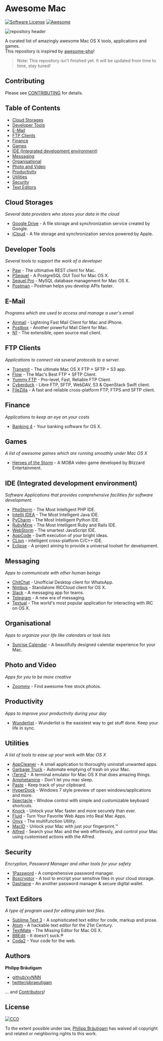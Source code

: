 # Awesome Mac

[![Software License](https://img.shields.io/badge/license-CC0%201.0%20Universal-brightgreen.svg?style=flat-square)](LICENSE)
[![Awesome](https://cdn.rawgit.com/sindresorhus/awesome/d7305f38d29fed78fa85652e3a63e154dd8e8829/media/badge.svg)](https://github.com/sindresorhus/awesome)

![repository header](https://raw.githubusercontent.com/xyNNN/awesome-mac/master/files/header.jpg?token=AB1yFog9AH79ucAQKrB5YYfkLRMabc5Mks5V3ignwA%3D%3D)

A curated list of amazingly awesome Mac OS X tools, applications and games.  
This repository is inspired by [awesome-php](https://github.com/ziadoz/awesome-php)!

> Note: This repository isn't finished yet. It will be updated from time to time, stay tuned!

## Contributing
Please see [CONTRIBUTING](https://github.com/xyNNN/awesome-mac/blob/master/CONTRIBUTING.md) for details.

## Table of Contents
- [Cloud Storages](#cloud-storages)
- [Developer Tools](#developer-tools)
- [E-Mail](#e-mail)
- [FTP Clients](#ftp-clients)
- [Finance](#finance)
- [Games](#games)
- [IDE (Integrated development environment)](#ide-integrated-development-environment)
- [Messaging](#messaging)
- [Organisational](#organisational)
- [Photo and Video](#photo-and-video)
- [Productivity](#productivity)
- [Utilities](#utilities)
- [Security](#security)
- [Text Editors](#text-editors)

## Cloud Storages
*Several data providers who stores your data in the cloud*

* [Google Drive](https://www.google.com/intl/de_de/drive) - A file storage and synchronization service created by Google.
* [iCloud](https://www.icloud.com/) - A file storage and synchronization service powered by Apple.

## Developer Tools
*Several tools to support the work of a developer*

* [Paw](https://luckymarmot.com/paw) - The ultimative REST client for Mac.
* [PSequel](http://www.psequel.com) - A PostgreSQL GUI Tool for Mac OS X.
* [Sequel Pro](http://www.sequelpro.com) - MySQL database management for Mac OS X.
* [Postman](https://www.getpostman.com) - Postman helps you develop APIs faster.

## E-Mail
*Programs which are used to access and manage a user's email*

* [Airmail](http://airmailapp.com) - Lightning Fast Mail Client for Mac and iPhone.
* [Postbox](https://www.postbox-inc.com) - Another powerful Mail Client for Mac.
* [N1](https://www.nylas.com/n1) - The extensible, open source mail client.

## FTP Clients
*Applications to connect via several protocols to a server.*

* [Transmit](http://www.panic.com/transmit/) - The ultimate Mac OS X FTP + SFTP + S3 app.
* [Flow](http://fivedetails.com/flow/) - The Mac's Best FTP + SFTP Client.
* [Yummy FTP](http://www.yummysoftware.com) - Pro-level, Fast, Reliable FTP Client.
* [Cyberduck](https://cyberduck.io) - Libre FTP, SFTP, WebDAV, S3 & OpenStack Swift client.
* [FileZilla](https://filezilla-project.org) - A fast and reliable cross-platform FTP, FTPS and SFTP client.

## Finance
*Applications to keep an eye on your costs*

* [Banking 4](https://subsembly.com/de/banking.html) - Your banking software for OS X.

## Games
*A list of awesome games which are running smoothly under Mac OS X*

- [Heroes of the Storm](http://eu.battle.net/heroes) - A MOBA video game developed by Blizzard Entertainment.

## IDE (Integrated development environment)
*Software Applications that provides comprehensive facilities for software development.*

* [PhpStorm](https://www.jetbrains.com/phpstorm/) - The Most Intelligent PHP IDE.
* [Intellij IDEA](https://www.jetbrains.com/idea/) - The Most Intelligent Java IDE.
* [PyCharm](https://www.jetbrains.com/pycharm/) - The Most Intelligent Python IDE.
* [RubyMine](https://www.jetbrains.com/ruby/) - The Most Intelligent Ruby and Rails IDE.
* [WebStorm](https://www.jetbrains.com/webstorm/) - The smartest JavaScript IDE.
* [AppCode](https://www.jetbrains.com/objc/) - Swift execution of your bright ideas.
* [CLion](https://www.jetbrains.com/clion/) - intelligent cross-platform C/C++ IDE.
* [Eclipse](https://www.eclipse.org) - A project aiming to provide a universal toolset for development.

## Messaging
*Apps to communicate with other human beings*

* [ChitChat](https://github.com/stonesam92/ChitChat) - Unofficial Desktop client for WhatsApp.
* [Nimbus](https://github.com/jnordberg/irccloudapp) - Standalone IRCCloud client for OS X.
* [Slack](https://slack.com/) - A messaging app for teams.
* [Telegram](https://desktop.telegram.org) - A new era of messaging.
* [Textual](https://www.codeux.com/textual) - The world's most popular application for interacting with IRC on OS X.

## Organisational
*Apps to organize your life like calendars or task lists*

* [Sunrise Calendar](https://calendar.sunrise.am/) - A beautifully designed calendar experience for your Mac.

## Photo and Video
*Apps for you to be more creative*

- [Zoommy](http://zoommyapp.com) - Find awesome free stock photos.

## Productivity
*Apps to improve your productivity during your day*

- [Wunderlist](https://www.wunderlist.com) - Wunderlist is the easistest way to get stuff done. Keep your life in sync.

## Utilities
*A list of tools to ease up your work with Mac OS X*

* [AppCleaner](http://www.freemacsoft.net/appcleaner/) - A small application to thoroughly uninstall unwanted apps.
* [Garbage Truck](http://www.macupdate.com/app/mac/47923/garbage-truck) - Automate emptying of trash on your Mac.
* [iTerm2](https://www.iterm2.com) - A terminal emulator for Mac OS X that does amazing things.
* [Amphetamine](https://itunes.apple.com/de/app/amphetamine/id937984704?mt=12) - Don't let you mac sleep.
* [Paste](http://pasteapp.me/) - Keep track of your clipboard.
* [HyperDock](https://bahoom.com/hyperdock/) - Windows 7 style preview of open windows/applications and more.
* [Spectacle](http://spectacleapp.com) - Window control with simple and customizable keyboard shortcuts.
* [Knock](http://www.knocktounlock.com) - Unlock your Mac faster and more securely than ever.
* [Fluid](http://fluidapp.com) - Turn Your Favorite Web Apps into Real Mac Apps.
* [Onyx](http://www.titanium.free.fr/onyx.html) - The multifunction Utility.
* [MacID](http://macid.co) - Unlock your Mac with just your fingerprint.™
* [Alfred](https://www.alfredapp.com/) - Search your Mac and the web effortlessly, and control your Mac using customised actions with the Alfred.

## Security
*Encryption, Password Manager and other tools for your safety*

* [1Password](https://agilebits.com/onepassword/mac) - A comprehensive password manager.
* [Boxcryptor](https://www.boxcryptor.com) - A tool to encript your sensitive files in your cloud storage.
* [Dashlane](https://www.dashlane.com/) - An another password manager & secure digital wallet.

## Text Editors
*A type of program used for editing plain text files.*

* [Sublime Text 3](http://www.sublimetext.com/3) - A sophisticated text editor for code, markup and prose.
* [Atom](https://atom.io) - A hackable text editor for the 21st Century.
* [TextMate](https://macromates.com) - The Missing Editor for Mac OS X.
* [BBEdit](http://www.barebones.com/products/bbedit/) - It doesn’t suck.®
* [Coda2](https://panic.com/coda) - Your code for the web.

## Authors

**Philipp Bräutigam**

+ [github/xyNNN](https://github.com/xyNNN)
+ [twitter/pbraeutigam](http://twitter.com/pbraeutigam)

... and [Contributors](https://github.com/xyNNN/awesome-mac/graphs/contributors)!

## License
[![CC0](http://i.creativecommons.org/p/zero/1.0/88x31.png)](http://creativecommons.org/publicdomain/zero/1.0/)

To the extent possible under law, [Philipp Bräutigam](http://www.philipp-braeutigam.de) has waived all copyright and related or neighboring rights to this work.
